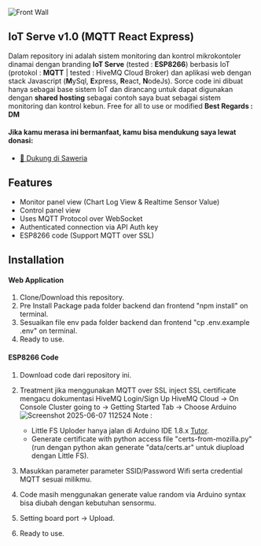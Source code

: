 ![Front Wall](https://github.com/user-attachments/assets/379acd39-b679-452c-bb70-8b9a71127d34)

## IoT Serve v1.0 (MQTT React Express)
Dalam repository ini adalah sistem monitoring dan kontrol mikrokontoler dinamai dengan branding **IoT Serve** (tested : **ESP8266**) berbasis IoT (protokol : **MQTT** | tested : HiveMQ Cloud Broker) dan aplikasi web dengan stack Javascript (**M**ySql, **E**xpress, **R**eact, **N**odeJs). Sorce code ini dibuat hanya sebagai base sistem IoT dan dirancang untuk dapat digunakan dengan **shared hosting** sebagai contoh saya buat sebagai sistem monitoring dan kontrol kebun. Free for all to use or modified **Best Regards : DM**

#### Jika kamu merasa ini bermanfaat, kamu bisa mendukung saya lewat donasi:
- [🎁 Dukung di Saweria](https://saweria.co/dmaulana)

## Features 
- Monitor panel view (Chart Log View & Realtime Sensor Value)
- Control panel view
- Uses MQTT Protocol over WebSocket
- Authenticated connection via API Auth key
- ESP8266 code (Support MQTT over SSL)

## Installation
#### Web Application
1. Clone/Download this repository.
2. Pre Install Package pada folder backend dan frontend "npm install" on terminal.
3. Sesuaikan file env pada folder backend dan frontend "cp .env.example .env" on terminal.
4. Ready to use.

#### ESP8266 Code
1. Download code dari repository ini.
2. Treatment jika menggunakan MQTT over SSL inject SSL certificate mengacu dokumentasi HiveMQ
   Login/Sign Up HiveMQ Cloud -> On Console Cluster going to -> Getting Started Tab -> Choose Arduino
   ![Screenshot 2025-06-07 112524](https://github.com/user-attachments/assets/5eac7c08-41bf-4b97-afe2-b350112cbaa2)
   Note :
   - Little FS Uploder hanya jalan di Arduino IDE 1.8.x [Tutor](https://randomnerdtutorials.com/install-esp8266-nodemcu-littlefs-arduino/).
   - Generate certificate with python access file "certs-from-mozilla.py" (run dengan python akan generate "data/certs.ar" untuk diupload dengan Little FS).
  
4. Masukkan parameter parameter SSID/Password Wifi serta credential MQTT sesuai milikmu.
5. Code masih menggunakan generate value random via Arduino syntax bisa diubah dengan kebutuhan sensormu.
6. Setting board port -> Upload.
7. Ready to use.
